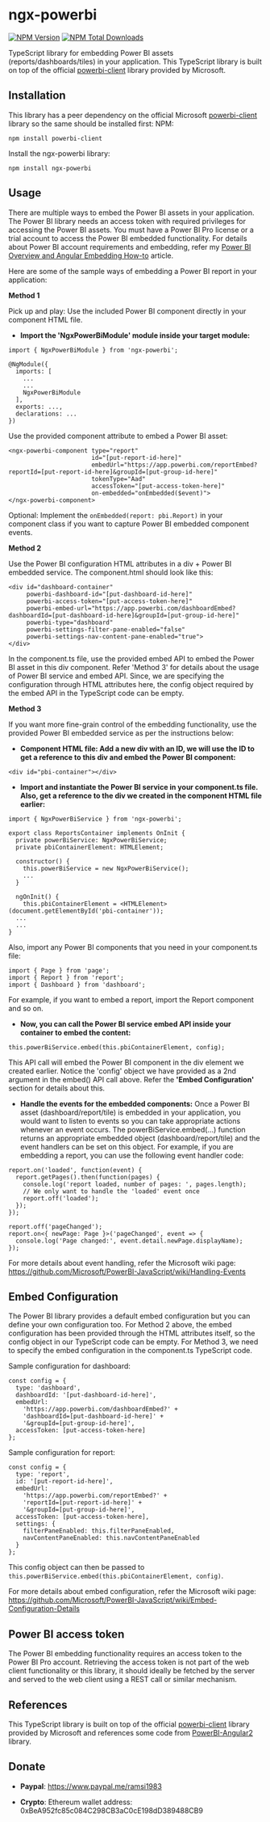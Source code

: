 # ngx-powerbi

[![NPM Version](https://img.shields.io/npm/v/ngx-powerbi.svg)](https://www.npmjs.com/package/ngx-powerbi)
[![NPM Total Downloads](https://img.shields.io/npm/dt/ngx-powerbi.svg)](https://www.npmjs.com/package/ngx-powerbi)

TypeScript library for embedding Power BI assets (reports/dashboards/tiles) in your application. This TypeScript library is built on top of the official [powerbi-client](https://www.npmjs.com/package/powerbi-client) library provided by Microsoft.

## Installation

This library has a peer dependency on the official Microsoft [powerbi-client](https://www.npmjs.com/package/powerbi-client) library so the same should be installed first:
NPM:

```
npm install powerbi-client
```

Install the ngx-powerbi library:

```
npm install ngx-powerbi
```

## Usage

There are multiple ways to embed the Power BI assets in your application. The Power BI library needs an access token with required privileges for accessing the Power BI assets. You must have a Power BI Pro license or a trial account to access the Power BI embedded functionality. For details about Power BI account requirements and embedding, refer my [Power BI Overview and Angular Embedding How-to](https://medium.com/@ramandeep.singh.1983/power-bi-overview-and-angular-embedding-how-to-f73390f4a399) article.

Here are some of the sample ways of embedding a Power BI report in your application:

**Method 1**

Pick up and play: Use the included Power BI component directly in your component HTML file.

- **Import the 'NgxPowerBiModule' module inside your target module:**

```
import { NgxPowerBiModule } from 'ngx-powerbi';

@NgModule({
  imports: [
    ...
    ...
    NgxPowerBiModule
  ],
  exports: ...,
  declarations: ...
})
```

Use the provided component attribute to embed a Power BI asset:

```
<ngx-powerbi-component type="report"
                       id="[put-report-id-here]"
                       embedUrl="https://app.powerbi.com/reportEmbed?reportId=[put-report-id-here]&groupId=[put-group-id-here]"
                       tokenType="Aad"
                       accessToken="[put-access-token-here]"
                       on-embedded="onEmbedded($event)">
</ngx-powerbi-component>
```

Optional: Implement the `onEmbedded(report: pbi.Report)` in your component class if you want to capture Power BI embedded component events.

**Method 2**

Use the Power BI configuration HTML attributes in a div + Power BI embedded service. The component.html should look like this:

```
<div id="dashboard-container"
     powerbi-dashboard-id="[put-dashboard-id-here]"
     powerbi-access-token="[put-access-token-here]"
     powerbi-embed-url="https://app.powerbi.com/dashboardEmbed?dashboardId=[put-dashboard-id-here]&groupId=[put-group-id-here]"
     powerbi-type="dashboard"
     powerbi-settings-filter-pane-enabled="false"
     powerbi-settings-nav-content-pane-enabled="true">
</div>
```

In the component.ts file, use the provided embed API to embed the Power BI asset in this div component. Refer 'Method 3' for details about the usage of Power BI service and embed API. Since, we are specifying the configuration through HTML attributes here, the config object required by the embed API in the TypeScript code can be empty.

**Method 3**

If you want more fine-grain control of the embedding functionality, use the provided Power BI embedded service as per the instructions below:

- **Component HTML file: Add a new div with an ID, we will use the ID to get a reference to this div and embed the Power BI component:**

```
<div id="pbi-container"></div>
```

- **Import and instantiate the Power BI service in your component.ts file. Also, get a reference to the div we created in the component HTML file earlier:**

```
import { NgxPowerBiService } from 'ngx-powerbi';

export class ReportsContainer implements OnInit {
  private powerBiService: NgxPowerBiService;
  private pbiContainerElement: HTMLElement;

  constructor() {
    this.powerBiService = new NgxPowerBiService();
    ...
  }

  ngOnInit() {
    this.pbiContainerElement = <HTMLElement>(document.getElementById('pbi-container'));
  ...
  ...
}
```

Also, import any Power BI components that you need in your component.ts file:

```
import { Page } from 'page';
import { Report } from 'report';
import { Dashboard } from 'dashboard';
```

For example, if you want to embed a report, import the Report component and so on.

- **Now, you can call the Power BI service embed API inside your container to embed the content:**

```
this.powerBiService.embed(this.pbiContainerElement, config);
```

This API call will embed the Power BI component in the div element we created earlier. Notice the 'config' object we have provided as a 2nd argument in the embed() API call above. Refer the **'Embed Configuration'** section for details about this.

- **Handle the events for the embedded components:**
  Once a Power BI asset (dashboard/report/tile) is embedded in your application, you would want to listen to events so you can take appropriate actions whenever an event occurs. The powerBiService.embed(...) function returns an appropriate embedded object (dashboard/report/tile) and the event handlers can be set on this object. For example, if you are embedding a report, you can use the following event handler code:

```
report.on('loaded', function(event) {
  report.getPages().then(function(pages) {
    console.log('report loaded, number of pages: ', pages.length);
    // We only want to handle the 'loaded' event once
    report.off('loaded');
  });
});

report.off('pageChanged');
report.on<{ newPage: Page }>('pageChanged', event => {
  console.log('Page changed:', event.detail.newPage.displayName);
});
```

For more details about event handling, refer the Microsoft wiki page: https://github.com/Microsoft/PowerBI-JavaScript/wiki/Handling-Events

## Embed Configuration

The Power BI library provides a default embed configuration but you can define your own configuration too. For Method 2 above, the embed configuration has been provided through the HTML attributes itself, so the config object in our TypeScript code can be empty. For Method 3, we need to specify the embed configuration in the component.ts TypeScript code.

Sample configuration for dashboard:

```
const config = {
  type: 'dashboard',
  dashboardId: '[put-dashboard-id-here]',
  embedUrl:
    'https://app.powerbi.com/dashboardEmbed?' +
    'dashboardId=[put-dashboard-id-here]' +
    '&groupId=[put-group-id-here]',
  accessToken: [put-access-token-here]
};
```

Sample configuration for report:

```
const config = {
  type: 'report',
  id: '[put-report-id-here]',
  embedUrl:
    'https://app.powerbi.com/reportEmbed?' +
    'reportId=[put-report-id-here]' +
    '&groupId=[put-group-id-here]',
  accessToken: [put-access-token-here],
  settings: {
    filterPaneEnabled: this.filterPaneEnabled,
    navContentPaneEnabled: this.navContentPaneEnabled
  }
};
```

This config object can then be passed to `this.powerBiService.embed(this.pbiContainerElement, config)`.

For more details about embed configuration, refer the Microsoft wiki page: https://github.com/Microsoft/PowerBI-JavaScript/wiki/Embed-Configuration-Details

## Power BI access token

The Power BI embedding functionality requires an access token to the Power BI Pro account. Retrieving the access token is not part of the web client functionality or this library, it should ideally be fetched by the server and served to the web client using a REST call or similar mechanism.

## References

This TypeScript library is built on top of the official [powerbi-client](https://www.npmjs.com/package/powerbi-client) library provided by Microsoft and references some code from [PowerBI-Angular2](https://github.com/diego-d5000/PowerBI-Angular2) library.

## Donate

- **Paypal**: https://www.paypal.me/ramsi1983

- **Crypto**: Ethereum wallet address: 0xBeA952fc85c084C298CB3aC0cE198dD389488CB9